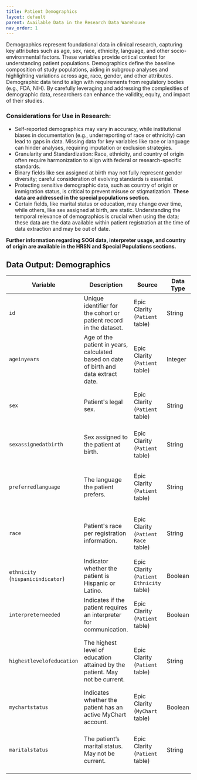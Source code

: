 ```yaml
---
title: Patient Demographics
layout: default
parent: Available Data in the Research Data Warehouse
nav_order: 1
---
```

Demographics represent foundational data in clinical research, capturing key attributes such as age, sex, race, ethnicity, language, and other socio-environmental factors. These variables provide critical context for understanding patient populations. Demographics define the baseline composition of study populations, aiding in subgroup analyses and highlighting variations across age, race, gender, and other attributes.
Demographic data tend to align with requirements from regulatory bodies (e.g., FDA, NIH). By carefully leveraging and addressing the complexities of demographic data, researchers can enhance the validity, equity, and impact of their studies.

### Considerations for Use in Research:

- Self-reported demographics may vary in accuracy, while institutional biases in documentation (e.g., underreporting of race or ethnicity) can lead to gaps in data. Missing data for key variables like race or language can hinder analyses, requiring imputation or exclusion strategies.
- Granularity and Standardization: Race, ethnicity, and country of origin often require harmonization to align with federal or research-specific standards.
- Binary fields like sex assigned at birth may not fully represent gender diversity; careful consideration of evolving standards is essential.
- Protecting sensitive demographic data, such as country of origin or immigration status, is critical to prevent misuse or stigmatization. **These data are addressed in the special populations section.**
- Certain fields, like marital status or education, may change over time, while others, like sex assigned at birth, are static. Understanding the temporal relevance of demographics is crucial when using the data; these data are the data available within patient registration at the time of data extraction and may be out of date.

**Further information regarding SOGI data, interpreter usage, and country of origin are available in the HRSN and Special Populations sections.**

## Data Output: Demographics

| Variable                   | Description                                                                                       | Source                                    | Data Type   | Key Information                                                                                                   |
|----------------------------|---------------------------------------------------------------------------------------------------|-------------------------------------------|-------------|-------------------------------------------------------------------------------------------------------------------|
| `id`                   | Unique identifier for the cohort or patient record in the dataset.                               | Epic Clarity (`Patient` table)            | String      | Links demographic data to other tables or datasets.                                                             |
| `ageinyears`               | Age of the patient in years, calculated based on date of birth and data extract date.     | Epic Clarity (`Patient` table)            | Integer     | May change over time; often recalculated dynamically for reports or analyses.                                    |
| `sex`   | Patient's legal sex.                                                            | Epic Clarity (`Patient` table)            | String      | Values typically include "Male," "Female," or "Unknown."                                                         |
| `sexassignedatbirth`   | Sex assigned to the patient at birth.                                                            | Epic Clarity (`Patient` table)            | String      | Values typically include "Male," "Female," or "Unknown."                                                         |
| `preferredlanguage`    | The language the patient prefers.                                              | Epic Clarity (`Patient` table)            | String      | Important for ensuring effective communication and equitable care delivery.                                       |
| `race`            | Patient's race per registration information.                                          | Epic Clarity (`Patient Race` table)       | String      | Coded to align with federal and organizational race categories.                                              |
| `ethnicity` (`hispanicindicator`) | Indicator whether the patient is Hispanic or Latino.                                | Epic Clarity (`Patient Ethnicity` table)  | Boolean     | Values may include "Yes," "No," or "Unknown."                                                                    |
| `interpreterneeded`        | Indicates if the patient requires an interpreter for communication.                              | Epic Clarity (`Patient` table)            | Boolean     | "Yes" if interpreter services are needed, "No" otherwise.                                                        |
| `highestlevelofeducation`  | The highest level of education attained by the patient. May not be current.                                          | Epic Clarity (`Patient` table)            | String      | Values may include "High School," "Bachelor's Degree," "Graduate Degree," etc.                                   |
| `mychartstatus`            | Indicates whether the patient has an active MyChart account.                                     | Epic Clarity (`MyChart` table)            | Boolean     | "Yes" if the account is active, "No" if it is inactive or not created.                                           |
| `maritalstatus`            | The patient’s marital status. May not be current.                                                                 | Epic Clarity (`Patient` table)            | String      | Examples: "Single," "Married," "Divorced," "Widowed," or "Unknown."                                               |
